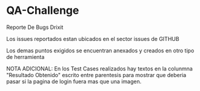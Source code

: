 # QA-Challenge
Reporte De Bugs Drixit

Los issues reportados estan ubicados en el sector issues de GITHUB

Los demas puntos exigidos se encuentran anexados y creados en otro tipo de herramienta

NOTA ADICIONAL: En los Test Cases realizados hay textos en la colunmna "Resultado Obtenido" escrito entre parentesis para mostrar que deberia pasar si la pagina de login fuera mas que una imagen. 
